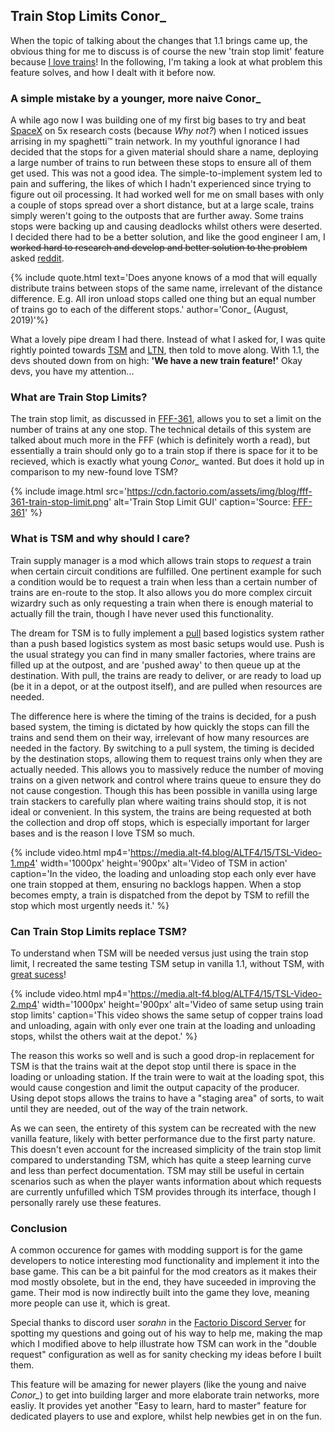 ## Train Stop Limits <author>Conor_</author>

When the topic of talking about the changes that 1.1 brings came up, the obvious thing for me to discuss is of course the new 'train stop limit' feature because [I love trains](https://alt-f4.blog/ALTF4-8/#i-love-factorio-because-of-trains-conor_)! In the following, I'm taking a look at what problem this feature solves, and how I dealt with it before now.

### A simple mistake by a younger, more naive Conor_

A while ago now I was building one of my first big bases to try and beat [SpaceX](https://mods.factorio.com/mod/SpaceMod) on 5x research costs (because *Why not?*) when I noticed issues arrising in my spaghetti™ train network. In my youthful ignorance I had decided that the stops for a given material should share a name, deploying a large number of trains to run between these stops to ensure all of them get used. This was not a good idea. The simple-to-implement system led to pain and suffering, the likes of which I hadn't experienced since trying to figure out oil processing. It had worked well for me on small bases with only a couple of stops spread over a short distance, but at a large scale, trains simply weren't going to the outposts that are further away. Some trains stops were backing up and causing deadlocks whilst others were deserted. I decided there had to be a better solution, and like the good engineer I am, I ~~worked hard to research and develop and better solution to the problem~~ asked [reddit](https://www.reddit.com/r/factorio/comments/creeix/train_distribution_mod/).

{% include quote.html text='Does anyone knows of a mod that will equally distribute trains between stops of the same name, irrelevant of the distance difference. E.g. All iron unload stops called one thing but an equal number of trains go to each of the different stops.' author='Conor_ (August, 2019)'%}

What a lovely pipe dream I had there. Instead of what I asked for, I was quite rightly pointed towards [TSM](https://mods.factorio.com/mod/train-pubsub) and [LTN](https://mods.factorio.com/mods/Optera/LogisticTrainNetwork), then told to move along. With 1.1, the devs shouted down from on high: **'We have a new train feature!'** Okay devs, you have my attention...

### What are Train Stop Limits?

The train stop limit, as discussed in [FFF-361](https://factorio.com/blog/post/fff-361), allows you to set a limit on the number of trains at any one stop. The technical details of this system are talked about much more in the FFF (which is definitely worth a read), but essentially a train should only go to a train stop if there is space for it to be recieved, which is exactly what young *Conor_* wanted. But does it hold up in comparison to my new-found love TSM?

{% include image.html src='https://cdn.factorio.com/assets/img/blog/fff-361-train-stop-limit.png' alt='Train Stop Limit GUI' caption='Source: <a href="https://www.factorio.com/blog/post/fff-361">FFF-361</a>' %}

### What is TSM and why should I care?

Train supply manager is a mod which allows train stops to *request* a train when certain circuit conditions are fulfilled. One pertinent example for such a condition would be to request a train when less than a certain number of trains are en-route to the stop. It also allows you do more complex circuit wizardry such as only requesting a train when there is enough material to actually fill the train, though I have never used this functionality.

The dream for TSM is to fully implement a [pull](https://en.wikipedia.org/wiki/Push%E2%80%93pull_strategy) based logistics system rather than a push based logistics system as most basic setups would use. Push is the usual strategy you can find in many smaller factories, where trains are filled up at the outpost, and are 'pushed away' to then queue up at the destination. With pull, the trains are ready to deliver, or are ready to load up (be it in a depot, or at the outpost itself), and are pulled when resources are needed. 

The difference here is where the timing of the trains is decided, for a push based system, the timing is dictated by how quickly the stops can fill the trains and send them on their way, irrelevant of how many resources are needed in the factory. By switching to a pull system, the timing is decided by the destination stops, allowing them to request trains only when they are actually needed. This allows you to massively reduce the number of moving trains on a given network and control where trains queue to ensure they do not cause congestion. Though this has been possible in vanilla using large train stackers to carefully plan where waiting trains should stop, it is not ideal or convenient. In this system, the trains are being requested at both the collection and drop off stops, which is especially important for larger bases and is the reason I love TSM so much.

{% include video.html mp4='https://media.alt-f4.blog/ALTF4/15/TSL-Video-1.mp4' width='1000px' height='900px' alt='Video of TSM in action' caption='In the video, the loading and unloading stop each only ever have one train stopped at them, ensuring no backlogs happen. When a stop becomes empty, a train is dispatched from the depot by TSM to refill the stop which most urgently needs it.' %}

### Can Train Stop Limits replace TSM?

To understand when TSM will be needed versus just using the train stop limit, I recreated the same testing TSM setup in vanilla 1.1, without TSM, with [great sucess](https://www.youtube.com/watch?v=J88-RdWnNT0)!

{% include video.html mp4='https://media.alt-f4.blog/ALTF4/15/TSL-Video-2.mp4' width='1000px' height='900px' alt='Video of same setup using train stop limits' caption='This video shows the same setup of copper trains load and unloading, again with only ever one train at the loading and unloading stops, whilst the others wait at the depot.' %}

The reason this works so well and is such a good drop-in replacement for TSM is that the trains wait at the depot stop until there is space in the loading or unloading station. If the train were to wait at the loading spot, this would cause congestion and limit the output capacity of the producer. Using depot stops allows the trains to have a "staging area" of sorts, to wait until they are needed, out of the way of the train network.

As we can seen, the entirety of this system can be recreated with the new vanilla feature, likely with better performance due to the first party nature. This doesn't even account for the increased simplicity of the train stop limit compared to understanding TSM, which has quite a steep learning curve and less than perfect documentation. TSM may still be useful in certain scenarios such as when the player wants information about which requests are currently unfufilled which TSM provides through its interface, though I personally rarely use these features.

### Conclusion

A common occurence for games with modding support is for the game developers to notice interesting mod functionality and implement it into the base game. This can be a bit painful for the mod creators as it makes their mod mostly obsolete, but in the end, they have suceeded in improving the game. Their mod is now indirectly built into the game they love, meaning more people can use it, which is great.

Special thanks to discord user *sorahn* in the [Factorio Discord Server](https://discord.com/invite/factorio) for spotting my questions and going out of his way to help me, making the map which I modified above to help illustrate how TSM can work in the "double request" configuration as well as for sanity checking my ideas before I built them.

This feature will be amazing for newer players (like the young and naive *Conor_*) to get into building larger and more elaborate train networks, more easliy. It provides yet another "Easy to learn, hard to master" feature for dedicated players to use and explore, whilst help newbies get in on the fun.
